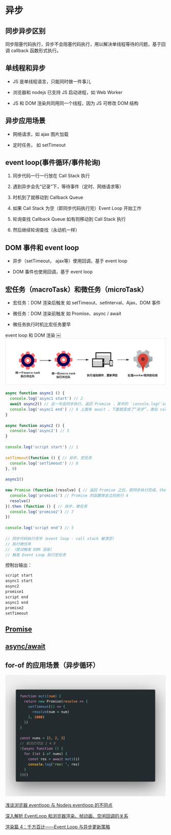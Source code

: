 # 异步

## 同步异步区别

同步阻塞代码执行，异步不会阻塞代码执行，用以解决单线程等待的问题，基于回调 callback 函数形式执行。

## 单线程和异步

- JS 是单线程语言，只能同时做一件事儿

- 浏览器和 nodejs 已支持 JS 启动进程，如 Web Worker

- JS 和 DOM 渲染共同用同一个线程，因为 JS 可修改 DOM 结构

## 异步应用场景

- 网络请求，如 ajax 图片加载

- 定时任务， 如 setTimeout

## event loop(事件循环/事件轮询)

1. 同步代码一行一行放在 Call Stack 执行

2. 遇到异步会先“记录”下，等待事件（定时、网络请求等）

3. 时机到了就移动到 Callback Queue

4. 如果 Call Stack 为空（即同步代码执行完）Event Loop 开始工作

5. 轮询查找 Callback Queue 如有则移动到 Call Stack 执行

6. 然后继续轮询查找（永动机一样）

## DOM 事件和 event loop

- 异步（setTimeout， ajax等）使用回调，基于 event loop

- DOM 事件也使用回调，基于 event loop

## 宏任务（macroTask）和微任务（microTask）

- 宏任务：DOM 渲染后触发 如 setTimeout、setInterval、Ajax、DOM 事件

- 微任务：DOM 渲染前触发 如 Promise、async / await

- 微任务执行时机比宏任务要早

event loop 和 DOM 渲染
￼
![micro-task](./images/micro-task.png)

```js
async function async1 () {
  console.log('async1 start') // 2
  await async2() // 这一句会同步执行，返回 Promise ，其中的 `console.log('async2')` 也会同步执行
  console.log('async1 end') // 6 上面有 await ，下面就变成了“异步”，类似 callback 的功能（微任务）
}

async function async2 () {
  console.log('async2') // 3
}

console.log('script start') // 1

setTimeout(function () { // 异步，宏任务
  console.log('setTimeout') // 8
}, 0)

async1()

new Promise (function (resolve) { // 返回 Promise 之后，即同步执行完成，then 是异步代码
  console.log('promise1') // Promise 的函数体会立刻执行 4
  resolve()
}).then (function () { // 异步，微任务
  console.log('promise2') // 7
})

console.log('script end') // 5

// 同步代码执行完毕（event loop - call stack 被清空）
// 执行微任务
// （尝试触发 DOM 渲染）
// 触发 Event Loop 执行宏任务
```

控制台输出：

```bash
script start
async1 start
async2
promise1
script end
async1 end
promise2
setTimeout
```

## [Promise](promise.md)

## [async/await](async-await.md)

## for-of 的应用场景（异步循环）

![for-of](./images/for-of.png)

[浅谈浏览器 eventloop 与 Nodejs eventloop 的不同点](https://www.jianshu.com/p/4881976e5fc8)

[深入解析 EventLoop 和浏览器渲染、帧动画、空闲回调的关系](https://jishuin.proginn.com/p/8119.html)

[渲染篇 4：千方百计——Event Loop 与异步更新策略](https://www.jianshu.com/p/cac9c8a88203)
